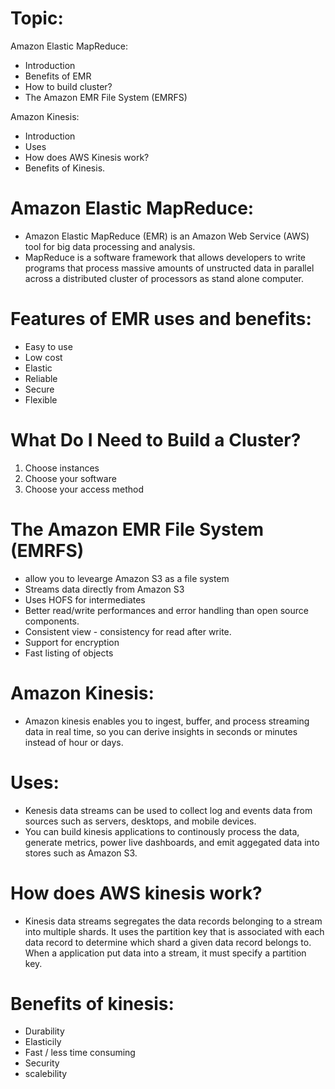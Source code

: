 # Topic:

Amazon Elastic MapReduce:

 - Introduction
 - Benefits of EMR
 - How to build cluster?
 - The Amazon EMR File System (EMRFS)

Amazon Kinesis:

 - Introduction
 - Uses
 - How does AWS Kinesis work?
 - Benefits of Kinesis.

# Amazon Elastic MapReduce:

 - Amazon Elastic MapReduce (EMR) is an Amazon Web Service (AWS) tool for big data 
   processing and analysis.
 - MapReduce is a software framework that allows developers to write programs that process
   massive amounts of unstructed data in parallel across a distributed cluster of processors
   as stand alone computer.
   
# Features of EMR uses and benefits:

 - Easy to use
 - Low cost
 - Elastic
 - Reliable
 - Secure
 - Flexible

# What Do I Need to Build a Cluster?

1) Choose instances
2) Choose your software
3) Choose your access method

# The Amazon EMR File System (EMRFS)

 - allow you to levearge Amazon S3 as a file system
 - Streams data directly from Amazon S3
 - Uses HOFS for intermediates
 - Better read/write performances and error handling than open source components.
 - Consistent view - consistency for read after write.
 - Support for encryption
 - Fast listing of objects

# Amazon Kinesis:

 - Amazon kinesis enables you to ingest, buffer, and process streaming data in real time, 
   so you can derive insights in seconds or minutes instead of hour or days.

# Uses:

 - Kenesis data streams can be used to collect log and events data from sources such as
   servers, desktops, and mobile devices.
 - You can build kinesis applications to continously process the data, generate metrics,
   power live dashboards, and emit aggegated data into stores such as Amazon S3.
   
# How does AWS kinesis work?

 - Kinesis data streams segregates the data records belonging to a stream into multiple
   shards. It uses the partition key that is associated with each data record to determine
   which shard a given data record belongs to. When a application put data into a stream, it    must specify a partition key.
   
# Benefits of kinesis:

 - Durability
 - Elasticily
 - Fast / less time consuming
 - Security
 - scalebility
   
